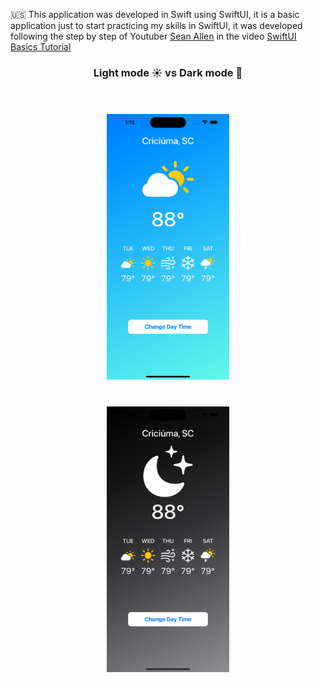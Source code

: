 
🇺🇸 This application was developed in Swift using SwiftUI, it is a basic application just to start practicing my skills in SwiftUI, it was developed following the step by step of Youtuber [Sean Allen](https://www.youtube.com/@seanallen/videos) in the video [SwiftUI Basics Tutorial](https://www.youtube.com/watch?v=HXoVSbwWUIk&t=17s)
<h3 align=center font="bold">Light mode ☀️ vs Dark mode 🌙 </h3>


<div align=center style="padding: 20px">
    <img src="./appimages/light.png" height="425" style="padding: 20px">  
    <img src="./appimages/dark.png" height="425" style="padding: 20px">
</div>




